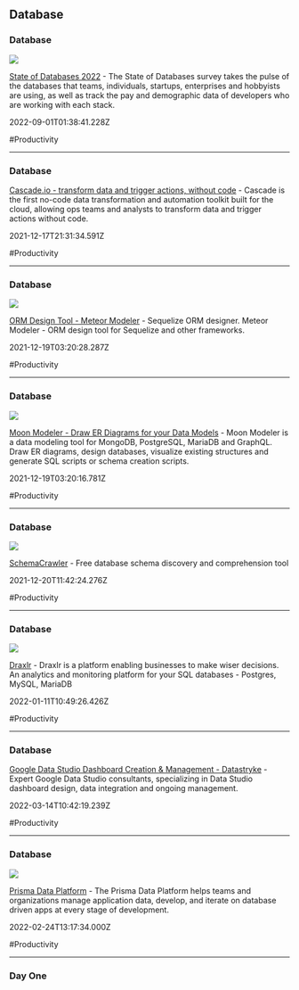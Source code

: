 ## Database

### Database

![](https://framerusercontent.com/images/Wba0gGXwqnC0FilNjtvYNNY.png)

[State of Databases 2022](https://stateofdb.com) - The State of Databases survey takes the pulse of the databases that teams, individuals, startups, enterprises and hobbyists are using, as well as track the pay and demographic data of developers who are working with each stack.

2022-09-01T01:38:41.228Z

#Productivity

---

### Database

[Cascade.io - transform data and trigger actions, without code](https://www.cascade.io/?ref=producthunt) - Cascade is the first no-code data transformation and automation toolkit built for the cloud, allowing ops teams and analysts to transform data and trigger actions without code.

2021-12-17T21:31:34.591Z

#Productivity

---

### Database

![](https://www.datensen.com/images/data-modeling-tool-for-sequelize-meteor-modeler.webp)

[ORM Design Tool - Meteor Modeler](https://www.datensen.com/orm-design-tool/meteor-modeler-for-orm.html) - Sequelize ORM designer. Meteor Modeler - ORM design tool for Sequelize and other frameworks.

2021-12-19T03:20:28.287Z

#Productivity

---

### Database

![](https://www.datensen.com/images/mongodb-er-diagram.jpg)

[Moon Modeler - Draw ER Diagrams for your Data Models](https://www.datensen.com/data-modeling/moon-modeler-for-databases.html) - Moon Modeler is a data modeling tool for MongoDB, PostgreSQL, MariaDB and GraphQL. Draw ER diagrams, design databases, visualize existing structures and generate SQL scripts or schema creation scripts.

2021-12-19T03:20:16.781Z

#Productivity

---

### Database

![](https://www.schemacrawler.com/images/schemacrawler_logo.png)

[SchemaCrawler](https://www.schemacrawler.com) - Free database schema discovery and comprehension tool

2021-12-20T11:42:24.276Z

#Productivity

---

### Database

![](https://www.draxlr.comhttps//www.draxlr.com/images/covers/main.png)

[Draxlr](https://www.draxlr.com/?ref=producthunt) - Draxlr is a platform enabling businesses to make wiser decisions. An analytics and monitoring platform for your SQL databases - Postgres, MySQL, MariaDB

2022-01-11T10:49:26.426Z

#Productivity

---

### Database

[Google Data Studio Dashboard Creation & Management - Datastryke](https://datastryke.com/?ref=producthunt) - Expert Google Data Studio consultants, specializing in Data Studio dashboard design, data integration and ongoing management.

2022-03-14T10:42:19.239Z

#Productivity

---

### Database

![](https://website-prisma.vercel.app/og-images/og-image-prisma-data-platform.png)

[Prisma Data Platform](https://www.prisma.io/dataplatform) - The Prisma Data Platform helps teams and organizations manage application data, develop, and iterate on database driven apps at every stage of development.

2022-02-24T13:17:34.000Z

#Productivity

---

### Day One
